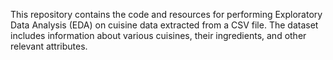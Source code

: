 This repository contains the code and resources for performing Exploratory Data Analysis (EDA) on cuisine data extracted from a CSV file. The dataset includes information about various cuisines, their ingredients, and other relevant attributes.
